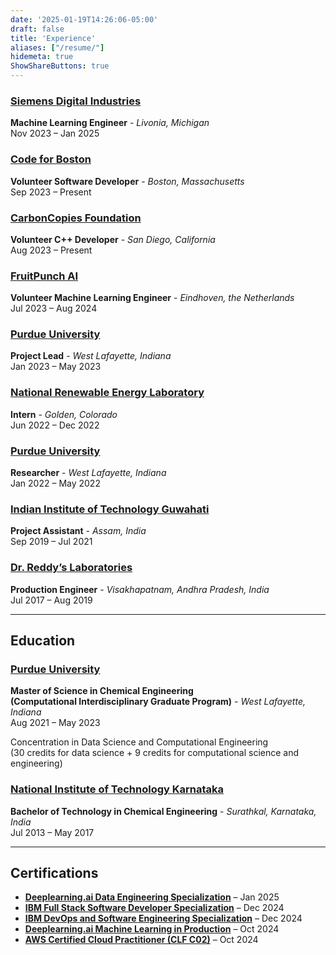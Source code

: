 ```yaml
---
date: '2025-01-19T14:26:06-05:00'
draft: false
title: 'Experience'
aliases: ["/resume/"]
hidemeta: true
ShowShareButtons: true
---
```


### [Siemens Digital Industries](https://xcelerator.siemens.com/global/en/industries/battery-manufacturing/accelerated-battery-development.html)  
**Machine Learning Engineer** - _Livonia, Michigan_  
Nov 2023 – Jan 2025  

### [Code for Boston](https://github.com/codeforboston/home-energy-analysis-tool)  
**Volunteer Software Developer** - _Boston, Massachusetts_  
Sep 2023 – Present  

### [CarbonCopies Foundation](https://gitlab.braingenix.org/carboncopies/BrainGenix-NES)  
**Volunteer C++ Developer** - _San Diego, California_  
Aug 2023 – Present  

### [FruitPunch AI](https://www.fruitpunch.ai/blog/tracking-turtles-how-ai-helps-conservationists-to-re-identify-sea-turtles)  
**Volunteer Machine Learning Engineer** - _Eindhoven, the Netherlands_  
Jul 2023 – Aug 2024  

### [Purdue University](http://www.datamine.purdue.edu/)  
**Project Lead** - _West Lafayette, Indiana_  
Jan 2023 – May 2023  

### [National Renewable Energy Laboratory](https://www.nrel.gov/)  
**Intern** - _Golden, Colorado_  
Jun 2022 – Dec 2022  

### [Purdue University](http://www.datamine.purdue.edu/)  
**Researcher** - _West Lafayette, Indiana_  
Jan 2022 – May 2022  

### [Indian Institute of Technology Guwahati](http://www.iitg.ac.in/chemeng)  
**Project Assistant** - _Assam, India_  
Sep 2019 – Jul 2021  

### [Dr. Reddy’s Laboratories](https://www.drreddys.com/)  
**Production Engineer** - _Visakhapatnam, Andhra Pradesh, India_  
Jul 2017 – Aug 2019  

---

## Education

### [Purdue University](https://www.purdue.edu/academics/ogsps/cigp/index.html)  
**Master of Science in Chemical Engineering** \
**(Computational Interdisciplinary Graduate Program)** - _West Lafayette, Indiana_  
Aug 2021 – May 2023  

Concentration in Data Science and Computational Engineering \
(30 credits for data science + 9 credits for computational science and engineering)

### [National Institute of Technology Karnataka](https://www.nitk.ac.in/)  
**Bachelor of Technology in Chemical Engineering** - _Surathkal, Karnataka, India_  
Jul 2013 – May 2017  

---

## Certifications

- [**Deeplearning.ai Data Engineering Specialization**](https://www.coursera.org/account/accomplishments/specialization/RGVV74LQK0E6) – Jan 2025  
- [**IBM Full Stack Software Developer Specialization**](https://www.coursera.org/account/accomplishments/specialization/90W67934KLGK) – Dec 2024  
- [**IBM DevOps and Software Engineering Specialization**](https://www.coursera.org/account/accomplishments/specialization/XYZGW3WDU402) – Dec 2024  
- [**Deeplearning.ai Machine Learning in Production**](https://www.coursera.org/account/accomplishments/verify/HYL2L2DPX2FM) – Oct 2024  
- [**AWS Certified Cloud Practitioner (CLF C02)**](https://cp.certmetrics.com/amazon/en/public/verify/credential/9f7a8b93585546259a0e940e33e05650) – Oct 2024  

